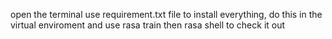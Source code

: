 open the terminal use requirement.txt file to install everything, do this  in the  virtual enviroment and use rasa train then rasa shell to check it out 

